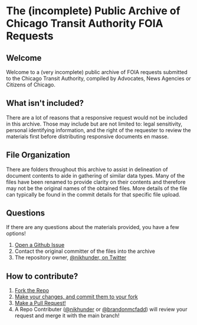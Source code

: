 # The (incomplete) Public Archive of Chicago Transit Authority FOIA Requests

## Welcome
Welcome to a (very incomplete) public archive of FOIA requests submitted to the Chicago Transit Authority, compiled by Advocates, News Agencies or Citizens of Chicago.

## What isn't included?
There are a lot of reasons that a responsive request would not be included in this archive. Those may include but are not limited to: legal sensitivity, personal identifying information, and the right of the requester to review the materials first before distributing responsive documents en masse.

## File Organization
There are folders throughout this archive to assist in delineation of document contents to aide in gathering of similar data types. Many of the files have been renamed to provide clarity on their contents and therefore may not be the original names of the obtained files. More details of the file can typically be found in the commit details for that specific file upload.

## Questions
If there are any questions about the materials provided, you have a few options!
1. [Open a Github Issue](https://docs.github.com/en/issues/tracking-your-work-with-issues/creating-an-issue#)
2. Contact the original committer of the files into the archive
3. The repository owner, [@nikhunder, on Twitter](https://twitter.com/nikhunder)

## How to contribute?
1. [Fork the Repo](https://docs.github.com/en/pull-requests/collaborating-with-pull-requests/working-with-forks/fork-a-repo)
2. [Make your changes, and commit them to your fork](https://docs.github.com/en/desktop/making-changes-in-a-branch/committing-and-reviewing-changes-to-your-project-in-github-desktop#about-commits)
3. [Make a Pull Request!](https://docs.github.com/en/pull-requests/collaborating-with-pull-requests/proposing-changes-to-your-work-with-pull-requests/creating-a-pull-request-from-a-fork)
4. A Repo Contributer ([@nikhunder](https://github.com/nikhunder) or [@brandonmcfadd](https://github.com/brandonmcfadd)) will review your request and merge it with the main branch!